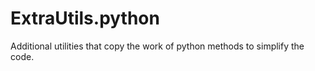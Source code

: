 # ExtraUtils.python
Additional utilities that copy the work of python methods to simplify the code.
